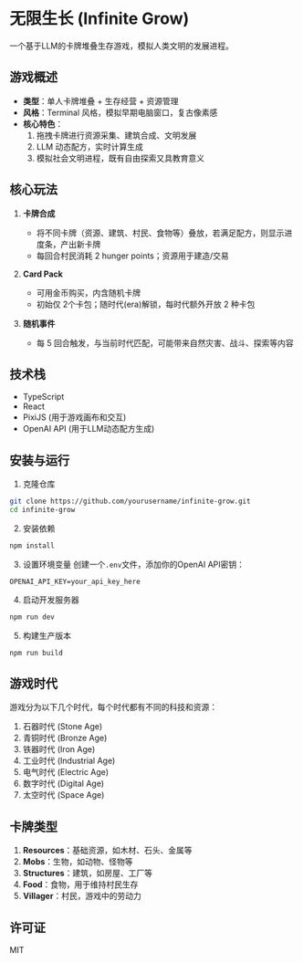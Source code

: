 # 无限生长 (Infinite Grow)

一个基于LLM的卡牌堆叠生存游戏，模拟人类文明的发展进程。

## 游戏概述

- **类型**：单人卡牌堆叠 + 生存经营 + 资源管理  
- **风格**：Terminal 风格，模拟早期电脑窗口，复古像素感  
- **核心特色**：  
  1) 拖拽卡牌进行资源采集、建筑合成、文明发展  
  2) LLM 动态配方，实时计算生成  
  3) 模拟社会文明进程，既有自由探索又具教育意义  

## 核心玩法

1. **卡牌合成**  
   - 将不同卡牌（资源、建筑、村民、食物等）叠放，若满足配方，则显示进度条，产出新卡牌  
   - 每回合村民消耗 2 hunger points；资源用于建造/交易  

2. **Card Pack**  
   - 可用金币购买，内含随机卡牌  
   - 初始仅 2个卡包；随时代(era)解锁，每时代额外开放 2 种卡包  

3. **随机事件**  
   - 每 5 回合触发，与当前时代匹配，可能带来自然灾害、战斗、探索等内容  

## 技术栈

- TypeScript
- React
- PixiJS (用于游戏画布和交互)
- OpenAI API (用于LLM动态配方生成)

## 安装与运行

1. 克隆仓库
```bash
git clone https://github.com/yourusername/infinite-grow.git
cd infinite-grow
```

2. 安装依赖
```bash
npm install
```

3. 设置环境变量
创建一个`.env`文件，添加你的OpenAI API密钥：
```
OPENAI_API_KEY=your_api_key_here
```

4. 启动开发服务器
```bash
npm run dev
```

5. 构建生产版本
```bash
npm run build
```

## 游戏时代

游戏分为以下几个时代，每个时代都有不同的科技和资源：

1. 石器时代 (Stone Age)
2. 青铜时代 (Bronze Age)
3. 铁器时代 (Iron Age)
4. 工业时代 (Industrial Age)
5. 电气时代 (Electric Age)
6. 数字时代 (Digital Age)
7. 太空时代 (Space Age)

## 卡牌类型

1. **Resources**：基础资源，如木材、石头、金属等
2. **Mobs**：生物，如动物、怪物等
3. **Structures**：建筑，如房屋、工厂等
4. **Food**：食物，用于维持村民生存
5. **Villager**：村民，游戏中的劳动力

## 许可证

MIT 